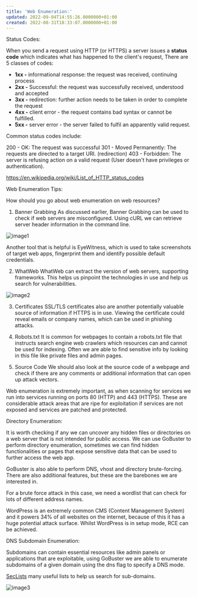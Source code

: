 ```yaml
---
title: 'Web Enumeration:'
updated: 2022-09-04T14:55:26.0000000+01:00
created: 2022-08-31T18:33:07.0000000+01:00
---
```


Status Codes:

When you send a request using HTTP (or HTTPS) a server issues a **status code** which indicates what has happened to the client's request, There are 5 classes of codes:

- **1xx -** informational response: the request was received, continuing process
- **2xx -** Successful: the request was successfully received, understood and accepted
- **3xx -** redirection: further action needs to be taken in order to complete the request
- **4xx -** client error - the request contains bad syntax or cannot be fulfilled.
- **5xx -** server error - the server failed to fulfil an apparently valid request.

Common status codes include:

200 - OK: The request was successful
301 - Moved Permanently: The requests are directed to a target URI. (redirection)
403 - Forbidden: The server is refusing action on a valid request (User doesn't have privileges or authentication).

<https://en.wikipedia.org/wiki/List_of_HTTP_status_codes>

Web Enumeration Tips:

How should you go about web enumeration on web resources?

1.  Banner Grabbing
As discussed earlier, Banner Grabbing can be used to check if web servers are misconfigured. Using cURL we can retrieve server header information in the command line.

![image1](../../../../_resources/image1-72.png)

Another tool that is helpful is EyeWitness, which is used to take screenshots of target web apps, fingerprint them and identify possible default credentials.

2.  WhatWeb
WhatWeb can extract the version of web servers, supporting frameworks. This helps us pinpoint the technologies in use and help us search for vulnerabilities.

![image2](../../../../_resources/image2-54.png)

3.  Certificates
SSL/TLS certificates also are another potentially valuable source of information if HTTPS is in use. Viewing the certificate could reveal emails or company names, which can be used in phishing attacks.

4.  Robots.txt
It is common for webpages to contain a robots.txt file that instructs search engine web crawlers which resources can and cannot be used for indexing. Often we are able to find sensitive info by looking in this file like private files and admin pages.

5.  Source Code
We should also look at the source code of a webpage and check if there are any comments or additional information that can open up attack vectors.

Web enumeration is extremely important, as when scanning for services we run into services running on ports 80 (HTTP) and 443 (HTTPS). These are considerable attack areas that are ripe for exploitation if services are not exposed and services are patched and protected.

Directory Enumeration:

It is worth checking if any we can uncover any hidden files or directories on a web server that is not intended for public access. We can use GoBuster to perform directory enumeration, sometimes we can find hidden functionalities or pages that expose sensitive data that can be used to further access the web app.

GoBuster is also able to perform DNS, vhost and directory brute-forcing. There are also additional features, but these are the barebones we are interested in.

For a brute force attack in this case, we need a wordlist that can check for lots of different address names.

WordPress is an extremely common CMS (Content Management System) and it powers 34% of all websites on the internet, because of this it has a huge potential attack surface. Whilst WordPress is in setup mode, RCE can be achieved.

DNS Subdomain Enumeration:

Subdomains can contain essential resources like admin panels or applications that are exploitable, using GoBuster we are able to enumerate subdomains of a given domain using the dns flag to specify a DNS mode.

[SecLists](https://github.com/danielmiessler/SecLists) many useful lists to help us search for sub-domains.

![image3](../../../../_resources/image3-46.png)

